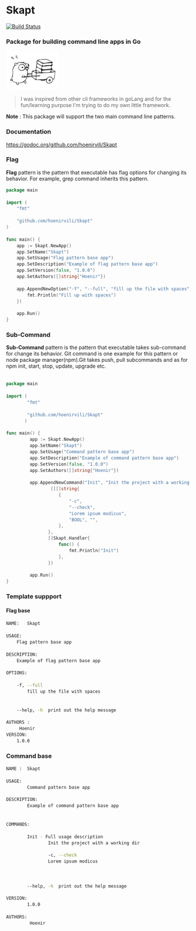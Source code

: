 # Skapt                                                                                                                                                                                                                                     
[![Build Status](https://travis-ci.org/hoenirvili/Skapt.svg)](https://travis-ci.org/hoenirvili/Skapt)

### Package for building command line apps in Go

![experimental](doc/ref.png)

> I was inspired from other cli frameworks in goLang and for the fun/learning purpose I'm trying to do my own little framework.

**Note** : This package will support the two main command line patterns.


### Documentation 
https://godoc.org/github.com/hoenirvili/Skapt

### Flag
**Flag** pattern is the pattern that executable has flag options for changing its behavior. For example, grep command inherits this pattern.


```go
package main

import (
	"fmt"

	"github.com/hoenirvili/Skapt"
)

func main() {
	app := Skapt.NewApp()
	app.SetName("Skapt")
	app.SetUsage("Flag pattern base app")
	app.SetDescription("Example of flag pattern base app")
	app.SetVersion(false, "1.0.0")
	app.SetAuthors([]string{"Hoenir"})

	app.AppendNewOption("-f", "--full", "fill up the file with spaces", Skapt.BOOL, func() {
		fmt.Println("Fill up with spaces")
	})

	app.Run()
}
```

### Sub-Command
**Sub-Command** pattern is the pattern that executable takes sub-command for change its behavior. Git command is one example for this pattern or node package manager(npm).Git takes push, pull subcommands and as for npm init, start, stop, update, upgrade etc.

```go

package main

import (
		"fmt"

		"github.com/hoenirvili/Skapt"
	   )

func main() {
		 app := Skapt.NewApp()
		 app.SetName("Skapt")
		 app.SetUsage("Command pattern base app")
		 app.SetDescription("Example of command pattern base app")
		 app.SetVersion(false, "1.0.0")
		 app.SetAuthors([]string{"Hoenir"})

		 app.AppendNewCommand("Init", "Init the project with a working dir", "Full usage description",
				 [][]string{
					{
						"-c",
						"--check",
						"Lorem ipsum modicus",
						"BOOL", "",
					},
				},
				[]Skapt.Handler{
					func() {
						fmt.Println("Init")
					},
				})

		 app.Run()
}

```

### Template suppport

#### Flag base

```bash
NAME:	Skapt

USAGE:
	Flag pattern base app

DESCRIPTION:
	Example of flag pattern base app

OPTIONS:

	-f, --full
		fill up the file with spaces


	--help, -h  print out the help message

AUTHORS :
	 Hoenir 
VERSION:
	1.0.0

```

###  Command base

```bash
NAME :  Skapt

USAGE:
        Command pattern base app

DESCRIPTION:
        Example of command pattern base app


COMMANDS:

        Init - Full usage description
                Init the project with a working dir

                -c, --check
                Lorem ipsum modicus



        --help, -h  print out the help message

VERSION:
        1.0.0

AUTHORS:
         Hoenir 
```
